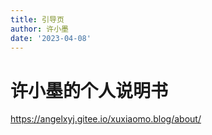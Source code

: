 ```yaml
---
title: 引导页
author: 许小墨
date: '2023-04-08'
---
```


# 许小墨的个人说明书

https://angelxyj.gitee.io/xuxiaomo.blog/about/